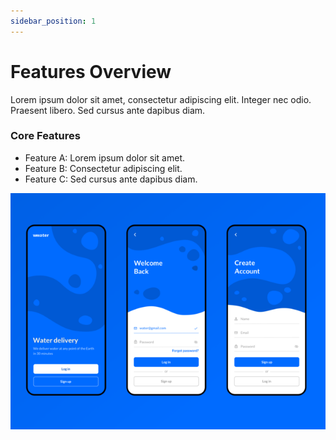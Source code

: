 ```yaml
---
sidebar_position: 1
---
```


# Features Overview

Lorem ipsum dolor sit amet, consectetur adipiscing elit. Integer nec odio. Praesent libero. Sed cursus ante dapibus diam.

### Core Features
- Feature A: Lorem ipsum dolor sit amet.
- Feature B: Consectetur adipiscing elit.
- Feature C: Sed cursus ante dapibus diam.

![sample-image](../../static/img/sample-image.png)